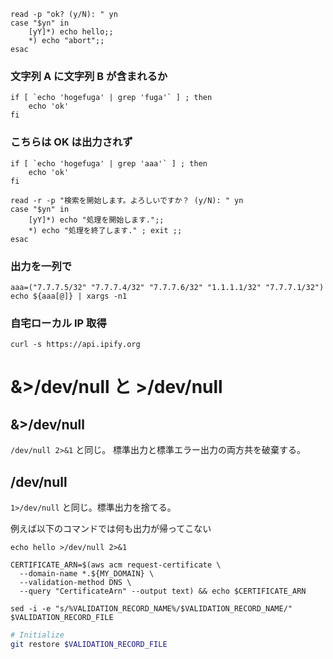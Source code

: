 ```
read -p "ok? (y/N): " yn
case "$yn" in
    [yY]*) echo hello;;
    *) echo "abort";;
esac
```

### 文字列 A に文字列 B が含まれるか

```
if [ `echo 'hogefuga' | grep 'fuga'` ] ; then
    echo 'ok'
fi
```

### こちらは OK は出力されず

```
if [ `echo 'hogefuga' | grep 'aaa'` ] ; then
    echo 'ok'
fi

read -r -p "検索を開始します。よろしいですか？ (y/N): " yn
case "$yn" in
    [yY]*) echo "処理を開始します.";;
    *) echo "処理を終了します." ; exit ;;
esac
```

### 出力を一列で

```
aaa=("7.7.7.5/32" "7.7.7.4/32" "7.7.7.6/32" "1.1.1.1/32" "7.7.7.1/32")
echo ${aaa[@]} | xargs -n1
```

### 自宅ローカル IP 取得

```
curl -s https://api.ipify.org
```

# &>/dev/null と >/dev/null

## &>/dev/null

`/dev/null 2>&1` と同じ。
標準出力と標準エラー出力の両方共を破棄する。

## /dev/null

`1>/dev/null` と同じ。標準出力を捨てる。

例えば以下のコマンドでは何も出力が帰ってこない

```
echo hello >/dev/null 2>&1
```

```
CERTIFICATE_ARN=$(aws acm request-certificate \
  --domain-name *.${MY_DOMAIN} \
  --validation-method DNS \
  --query "CertificateArn" --output text) && echo $CERTIFICATE_ARN
```

```
sed -i -e "s/%VALIDATION_RECORD_NAME%/$VALIDATION_RECORD_NAME/" $VALIDATION_RECORD_FILE
```

```sh
# Initialize
git restore $VALIDATION_RECORD_FILE
```
